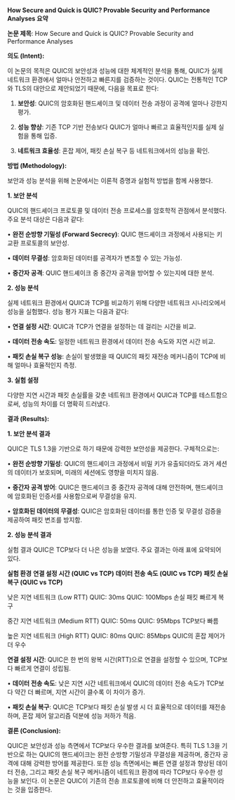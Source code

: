**How Secure and Quick is QUIC? Provable Security and Performance Analyses 요약**

  

**논문 제목**: How Secure and Quick is QUIC? Provable Security and Performance Analyses

  

**의도 (Intent):**

  

이 논문의 목적은 QUIC의 보안성과 성능에 대한 체계적인 분석을 통해, QUIC가 실제 네트워크 환경에서 얼마나 안전하고 빠른지를 검증하는 것이다. QUIC는 전통적인 TCP와 TLS의 대안으로 제안되었기 때문에, 다음을 목표로 한다:

  

1. **보안성**: QUIC의 암호화된 핸드셰이크 및 데이터 전송 과정이 공격에 얼마나 강한지 평가.

2. **성능 향상**: 기존 TCP 기반 전송보다 QUIC가 얼마나 빠르고 효율적인지를 실제 실험을 통해 입증.

3. **네트워크 효율성**: 혼잡 제어, 패킷 손실 복구 등 네트워크에서의 성능을 확인.

  

**방법 (Methodology):**

  

보안과 성능 분석을 위해 논문에서는 이론적 증명과 실험적 방법을 함께 사용했다.

  

**1. 보안 분석**

  

QUIC의 핸드셰이크 프로토콜 및 데이터 전송 프로세스를 암호학적 관점에서 분석했다. 주요 분석 대상은 다음과 같다:

  

• **완전 순방향 기밀성 (Forward Secrecy)**: QUIC 핸드셰이크 과정에서 사용되는 키 교환 프로토콜의 보안성.

• **데이터 무결성**: 암호화된 데이터를 공격자가 변조할 수 있는 가능성.

• **중간자 공격**: QUIC 핸드셰이크 중 중간자 공격을 방어할 수 있는지에 대한 분석.

  

**2. 성능 분석**

  

실제 네트워크 환경에서 QUIC과 TCP를 비교하기 위해 다양한 네트워크 시나리오에서 성능을 실험했다. 성능 평가 지표는 다음과 같다:

  

• **연결 설정 시간**: QUIC과 TCP가 연결을 설정하는 데 걸리는 시간을 비교.

• **데이터 전송 속도**: 일정한 네트워크 환경에서 데이터 전송 속도와 지연 시간 비교.

• **패킷 손실 복구 성능**: 손실이 발생했을 때 QUIC의 패킷 재전송 메커니즘이 TCP에 비해 얼마나 효율적인지 측정.

  

**3. 실험 설정**

  

다양한 지연 시간과 패킷 손실률을 갖춘 네트워크 환경에서 QUIC과 TCP를 테스트함으로써, 성능의 차이를 더 명확히 드러냈다.

  

**결과 (Results):**

  

**1. 보안 분석 결과**

  

QUIC은 TLS 1.3을 기반으로 하기 때문에 강력한 보안성을 제공한다. 구체적으로는:

  

• **완전 순방향 기밀성**: QUIC의 핸드셰이크 과정에서 비밀 키가 유출되더라도 과거 세션의 데이터가 보호되며, 미래의 세션에도 영향을 미치지 않음.

• **중간자 공격 방어**: QUIC은 핸드셰이크 중 중간자 공격에 대해 안전하며, 핸드셰이크에 암호화된 인증서를 사용함으로써 무결성을 유지.

• **암호화된 데이터의 무결성**: QUIC은 암호화된 데이터를 통한 인증 및 무결성 검증을 제공하여 패킷 변조를 방지함.

  

**2. 성능 분석 결과**

  

실험 결과 QUIC은 TCP보다 더 나은 성능을 보였다. 주요 결과는 아래 표에 요약되어 있다.

**실험 환경** **연결 설정 시간 (QUIC vs TCP)** **데이터 전송 속도 (QUIC vs TCP)** **패킷 손실 복구 (QUIC vs TCP)**

낮은 지연 네트워크 (Low RTT) QUIC: 30ms QUIC: 100Mbps 손실 패킷 빠르게 복구

중간 지연 네트워크 (Medium RTT) QUIC: 50ms QUIC: 95Mbps TCP보다 빠름

높은 지연 네트워크 (High RTT) QUIC: 80ms QUIC: 85Mbps QUIC의 혼잡 제어가 더 우수


**연결 설정 시간**: QUIC은 한 번의 왕복 시간(RTT)으로 연결을 설정할 수 있으며, TCP보다 빠르게 연결이 성립됨.

• **데이터 전송 속도**: 낮은 지연 시간 네트워크에서 QUIC의 데이터 전송 속도가 TCP보다 약간 더 빠르며, 지연 시간이 클수록 이 차이가 증가.

• **패킷 손실 복구**: QUIC은 TCP보다 패킷 손실 발생 시 더 효율적으로 데이터를 재전송하며, 혼잡 제어 알고리즘 덕분에 성능 저하가 적음.

  

**결론 (Conclusion):**

  

QUIC은 보안성과 성능 측면에서 TCP보다 우수한 결과를 보여준다. 특히 TLS 1.3을 기반으로 하는 QUIC의 핸드셰이크는 완전 순방향 기밀성과 무결성을 제공하며, 중간자 공격에 대해 강력한 방어를 제공한다. 또한 성능 측면에서는 빠른 연결 설정과 향상된 데이터 전송, 그리고 패킷 손실 복구 메커니즘이 네트워크 환경에 따라 TCP보다 우수한 성능을 보인다. 이 논문은 QUIC이 기존의 전송 프로토콜에 비해 더 안전하고 효율적이라는 것을 입증한다.